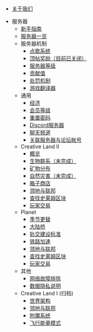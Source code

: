 * [关于我们](docs/server/about.md)
- 服务器
  * [新手指南](docs/server/guides-new.md)
  * [服务器一览](docs/server/servers.md)
  - 服务器机制
    * [点歌系统](docs/server/mechanisms/music.md)
    * [顶帖奖励（目前已关闭）](docs/server/mechanisms/bbstoper.md)
    * [服务器等级](docs/server/mechanisms/level.md)
    * [贡献值](docs/server/mechanisms/contributions.md)
    * [处罚机制](docs/server/mechanisms/punishments.md)
    * [游戏翻译器](docs/server/mechanisms/translator.md)
  - 通用
    * [经济](docs/server/economy.md)
    * [会员等级](docs/server/rank.md)
    * [重置密码](docs/server/resetpass.md)
    * [Discord服务器](docs/server/discord.md)
    * [聊天频道](docs/server/channel.md)
    * [关联服务器与论坛帐号](docs/server/link.md)
  - Creative Land II
    * [概览](docs/server/cl02/introduction.md)
    * [生物群系（未完成）](docs/server/cl02/biomes.md)
    * [矿物分布](docs/server/cl02/mineral-distributions.md)
    * [自然灾害（未完成）](docs/server/cl02/disasters.md)
    * [箱子商店](docs/server/cl02/chest-store.md)
    * [领地与联邦](docs/server/cl02/lands-cl.md)
	* [查找史莱姆区块](docs/server/cl02/slimechunk-view.md)
    * [玩家交易](docs/server/cl02/trade.md)
  - Planet
    * [季节更替](docs/server/pl01/seasons.md)
    * [大陆桥](docs/server/pl01/continent-bridge.md)
    * [轨交建设标准](docs/server/pl01/railway-standards.md)
    * [铁路加速](docs/server/pl01/speedmine.md)
    * [领地与联邦](docs/server/pl01/lands-pl.md)
	* [查找史莱姆区块](docs/server/pl01/slimechunk-view.md)
    * [玩家交易](docs/server/pl01/trade.md)
  - 其他
    * [网络故障排除](docs/server/network-troubleshoot.md)
    * [数据隐私说明](docs/server/privacy.md)
  - Creative Land I (归档)
    * [世界架构](docs/server/cl_world_structure.md)
    * [领地与联邦](docs/server/lands-cl.md)
    * [附魔系统](docs/server/enchant.md)
    * [飞行能量模式](docs/server/flyc.md)  
